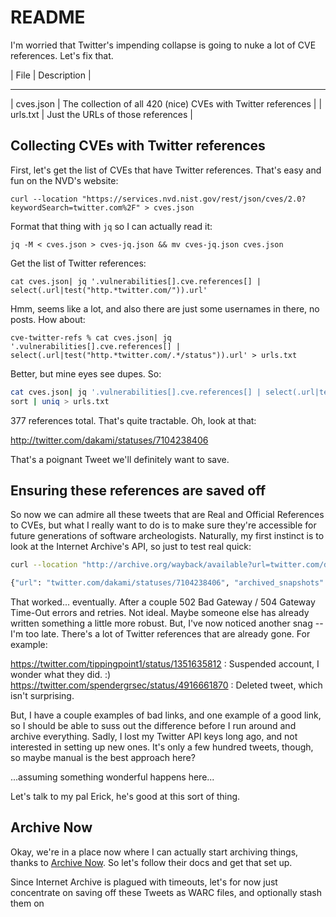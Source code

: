 # README

I'm worried that Twitter's impending collapse is going to nuke a lot of CVE
references. Let's fix that.

| File      | Description |
------------  -------------
| cves.json | The collection of all 420 (nice) CVEs with Twitter references |
| urls.txt  | Just the URLs of those references |


## Collecting CVEs with Twitter references

First, let's get the list of CVEs that have Twitter references. That's easy
and fun on the NVD's website:

`curl --location "https://services.nvd.nist.gov/rest/json/cves/2.0?keywordSearch=twitter.com%2F" > cves.json`

Format that thing with `jq` so I can actually read it:

`jq -M < cves.json > cves-jq.json && mv cves-jq.json cves.json`

Get the list of Twitter references:

`cat cves.json| jq '.vulnerabilities[].cve.references[] | select(.url|test("http.*twitter.com/")).url'`

Hmm, seems like a lot, and also there are just some usernames in there, no posts. How about:

`cve-twitter-refs % cat cves.json| jq '.vulnerabilities[].cve.references[] | select(.url|test("http.*twitter.com/.*/status")).url' > urls.txt`

Better, but mine eyes see dupes. So:

```bash
cat cves.json| jq '.vulnerabilities[].cve.references[] | select(.url|test("http.*twitter.com/.*/status")).url' > \
sort | uniq > urls.txt
```

377 references total. That's quite tractable. Oh, look at that:

http://twitter.com/dakami/statuses/7104238406

That's a poignant Tweet we'll definitely want to save.

## Ensuring these references are saved off

So now we can admire all these tweets that are Real and Official References to CVEs, but what I really want to do is to make sure they're accessible for future generations of software archeologists. Naturally, my first instinct is to look at the Internet Archive's API, so just to test real quick:

```bash
curl --location "http://archive.org/wayback/available?url=twitter.com/dakami/statuses/7104238406"

{"url": "twitter.com/dakami/statuses/7104238406", "archived_snapshots": {"closest": {"status": "200", "available": true, "url": "http://web.archive.org/web/20211206000758/https://twitter.com/dakami/statuses/7104238406", "timestamp": "20211206000758"}}}

```

That worked... eventually. After a couple 502 Bad Gateway / 504 Gateway Time-Out errors and retries. Not ideal. Maybe someone else has already written something a little more robust. But, I've now noticed another snag -- I'm too late. There's a lot of Twitter references that are already gone. For example:

https://twitter.com/tippingpoint1/status/1351635812 : Suspended account, I wonder what they did. :)
https://twitter.com/spendergrsec/status/4916661870 : Deleted tweet, which isn't surprising.

But, I have a couple examples of bad links, and one example of a good link, so I should be able to suss out the difference before I run around and archive everything. Sadly, I lost my Twitter API keys long ago, and not interested in setting up new ones. It's only a few hundred tweets, though, so maybe manual is the best approach here?

...assuming something wonderful happens here...

Let's talk to my pal Erick, he's good at this sort of thing.

## Archive Now

Okay, we're in a place now where I can actually start archiving things, thanks to [Archive Now](https://github.com/oduwsdl/archivenow). So let's follow their docs and get that set up.

Since Internet Archive is plagued with timeouts, let's for now just concentrate on saving off these Tweets as WARC files, and optionally stash them on 

